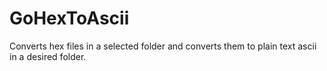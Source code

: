 # GoHexToAscii
Converts hex files in a selected folder and converts them to plain text ascii in a desired folder.

